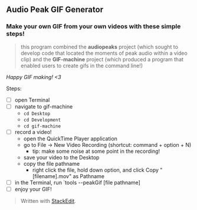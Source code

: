 ## Audio Peak GIF Generator
### Make your own GIF from your own videos with these simple steps!
> this program combined the **audiopeaks** project (which sought to develop code that located the moments of peak audio within a video clip) and the **GIF-machine** project (which produced a program that enabled users to create gifs in the command line!)


*Happy GIF making! <3*

Steps:
- [ ] open Terminal 
- [ ] navigate to gif-machine
	- `cd Desktop`
	- `cd Development`
	- `cd gif-machine`
- [ ] record a video!
	- open the QuickTime Player application
	- go to File -> New Video Recording (shortcut: command + option + N)
		- tip: make some noise at some point in the recording! 
	- save your video to the Desktop
	- copy the file pathname 
		- right click the file, hold down option, and click Copy "[filename].mov" as Pathname
- [ ] in the Terminal, run `tools --peakGif [file pathname]
- [ ] enjoy your GIF!

> Written with [StackEdit](https://stackedit.io/).
<!--stackedit_data:
eyJoaXN0b3J5IjpbNzMxMTEwMjUyLC0yMTI0MTU4OTE0XX0=
-->